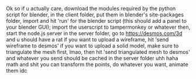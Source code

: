 Ok so if u actually care, download the modules required by the python script for blender,
in the client folder, put them in blender's site-packages folder, import and hit 'run' for
the blender script (this should add a panel to your blender GUI);
import the userscript to tampermonkey or whatever
then, start the node.js server in the server folder, go to https://desmos.com/3d and u should have a rat
if you want to upload a wireframe, hit 'send wireframe to desmos'
if you want to upload a solid model, make sure to triangulate the mesh first, lmao,
then hit 'send triangulated mesh to desmos'
and whatever you send should be cached in the server folder
uhh haha math and shit you can transform the points, do whatever you want, animate them idc